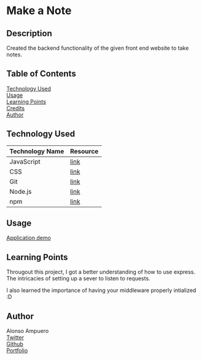 # Make a Note

## Description
Created the backend functionality of the given front end website to take notes.

## Table of Contents
[Technology Used](#technology-used)<br>
[Usage](#usage)<br>
[Learning Points](#learning-points)<br>
[Credits](#credits)<br>
[Author](#author)<br>

## Technology Used
|Technology Name|Resource|
|-----------|------------|
|JavaScript|[link](https://www.w3schools.com/js/js_intro.asp)|
|CSS|[link](https://www.w3schools.com/css/css_intro.asp)|
|Git|[link](https://www.w3schools.com/git/git_intro.asp?remote=github)|
|Node.js|[link](https://nodejs.org/en/docs)|
|npm|[link](https://www.npmjs.com)|
## Usage
[Application demo](https://drive.google.com/file/d/1O-HIiKV6LKYYweH418gRTSxKUDLKTKsE/view)

## Learning Points
Througout this project, I got a better understanding of how to use express. The intricacies of setting up a sever to listen to requests. 

I also learned the importance of having your middleware properly intialized :D

## Author
Alonso Ampuero <br>
[Twitter](https://www.twitter.com/fenri.ragni) <br>
[Github](https://www.github.com/fenri.ragni) <br>
[Portfolio](https://fenriragni.github.io/pro-portfolio/)